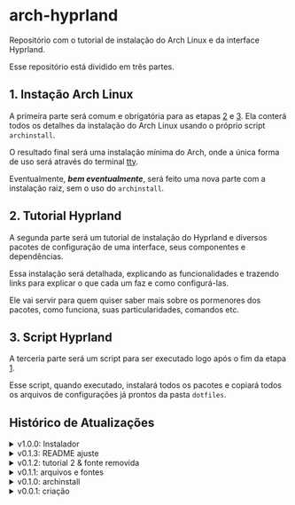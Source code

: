 # arch-hyprland #

Repositório com o tutorial de instalação do Arch Linux e da interface Hyprland.

Esse repositório está dividido em três partes.


## 1. Instação Arch Linux ##
A primeira parte será comum e obrigatória para as etapas [2](#2-tutorial-hyprland) e [3](#3-script-hyprland).
Ela conterá todos os detalhes da instalação do Arch Linux usando o próprio script `archinstall`.

O resultado final será uma instalação mínima do Arch, onde a única forma de uso será através do terminal [tty](https://wiki.archlinux.org/title/Linux_console).

Eventualmente, ***bem eventualmente***, será feito uma nova parte com a instalação raiz, sem o uso do `archinstall`.


## 2. Tutorial Hyprland ##
A segunda parte será um tutorial de instalação do Hyprland e diversos pacotes de configuração de uma interface, seus componentes e dependências.

Essa instalação será detalhada, explicando as funcionalidades e trazendo links para explicar o que cada um faz e como configurá-las.

Ele vai servir para quem quiser saber mais sobre os pormenores dos pacotes, como funciona, suas particularidades, comandos etc.


## 3. Script Hyprland ##
A terceria parte será um script para ser executado logo após o fim da etapa [1](#1-instação-arch-linux).

Esse script, quando executado, instalará todos os pacotes e copiará todos os arquivos de configurações já prontos da pasta `dotfiles`.


## Histórico de Atualizações ##
<details>
    <summary>v1.0.0: Instalador</summary>

* instalador pronto;
* primeira parte do projeto pronto;
* ainda falta preparar as demais partes como tela de login, wallpaper etc;
</details>
<details>
    <summary>v0.1.3: README ajuste</summary>

* ajuste no README;
</details>
<details>
    <summary>v0.1.2: tutorial 2 & fonte removida</summary>

* ajustes no Tutorial 2;
* organização das pastas no `dotfiles`;
* removida a pasta `Fontes` para deixar o repositório mais leve;
    * a fonte agora é baixada diretamente;
* ajustes de links e descrições no Tutorial 1;
</details>
<details>
    <summary>v0.1.1: arquivos e fontes</summary>

* adicionando arquivos de configuracao para:
    * hyprland
    * kitty
    * bashrc
    * neofetch
    * vim
* adicionando os arquivos `ttf` do CaskaydiaCove Nerd Font;
</details>
<details>
    <summary>v0.1.0: archinstall</summary>

* início do Tutorial 2;
* finalização do Tutorial 1 usando o archinstall;
* ajustes no README inicial;
</details>
<details>
    <summary>v0.0.1: criação</summary>

* criação dos READMEs e das pastas;
* criação do repositório;
</details>

